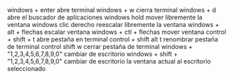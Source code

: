 windows + enter abre terminal 
windows + w cierra terminal 
windows + d abre el buscador de aplicaciones 
windows hold mover libremente la ventana 
windows clic derecho reescalar libremente la ventana 
windows + alt + flechas escalar ventana 
windows + ctl + flechas mover ventana 
control + shift + t abre pestaña en terminal 
control + shift alt t renombrar pestaña de terminal 
control shift w cerrar pestaña de terminal 
windows + "1,2,3,4,5,6,7,8,9,0" cambiar de escritorio 
windows + shift + "1,2,3,4,5,6,7,8,9,0" cambiar de escritorio la ventana actual al escritorio seleccionado